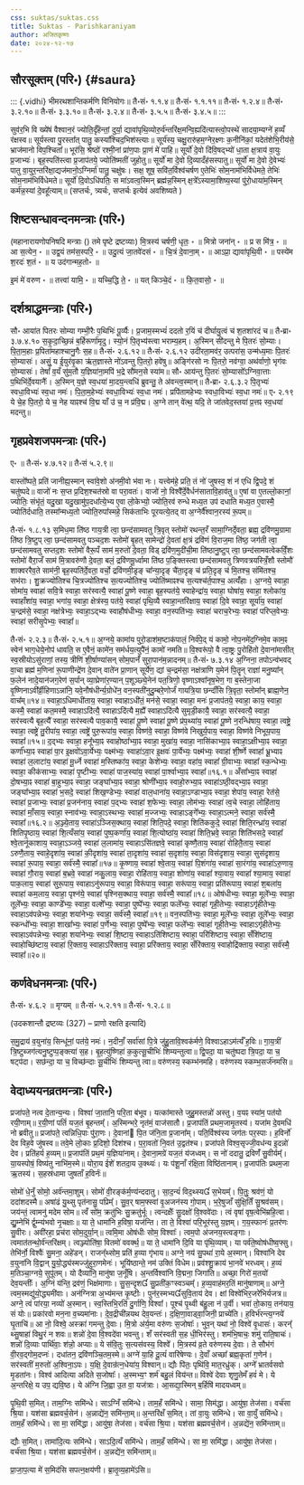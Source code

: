 ```yaml
---
css: suktas/suktas.css
title: Suktas - Parishkaraniyam
author: अजितकृष्णः
date: २०२४-१२-१७
---
```


## सौरसूक्तम् (परि॰) {#saura}

::: {.vidhi}
भीमरथशान्तिकर्मणि विनियोगः॥ तै॰सं॰ १.१.४॥ तै॰सं॰ १.१.११॥ तै॰सं॰ १.२.४॥ तै॰सं॰ ३.२.१०॥ तै॰सं॰ ३.३.१०॥ तै॰सं॰ ३.२.४॥ तै॰सं॰ ३.५.५॥ तै॰सं॰ ३.४.५॥
:::

सुव॑र॒भि वि ख्ये॑षं वैश्वान॒रं ज्योति॒र्दृँह॑न्तां॒ दुर्या॒ द्यावा॑पृथि॒व्योरु॒र्व॑न्तरि॑क्ष॒मन्वि॒ह्यदि॑त्यास्त्वो॒पस्थे॑ सादया॒म्यग्ने॑ ह॒व्यँ र॑क्षस्व॥ 
सूर्यस्त्वा पु॒रस्ता᳚त् पातु॒ कस्या᳚श्चिद॒भिश॑स्त्याः॥ 
सूर्य॑स्य॒ चक्षु॒रारु॑हम॒ग्नेर॒क्ष्णः क॒नीनि॑कां॒ यदेत॑शेभि॒रीय॑से॒ भ्राज॑मानो विप॒श्चिता᳚॥ 
भूर॑सि॒ श्रेष्ठो॑ रश्मी॒नां प्रा॑ण॒पाः प्रा॒णं मे॑ पाहि॥ 
सूर्यो॑ दे॒वो दि॑वि॒षद्भ्यो॑ धा॒ता क्ष॒त्राय॑ वा॒युः प्र॒जाभ्यः॑। 
बृह॒स्पति॑स्त्वा प्र॒जाप॑तये॒ ज्योति॑ष्मतीं जुहोतु॥ 
सूर्यो॑ मा दे॒वो दि॒व्यादँह॑सस्पातु॥ 
सूर्यो॑ मा दे॒वो दे॒वेभ्यः॑ पातु वा॒युर॒न्तरि॑क्षा॒द्यज॑मानो॒ऽग्निर्मा॑ पातु॒ चक्षु॑षः। 
सक्ष॒ शूष॒ सवि॑त॒र्विश्व॑चर्षण ए॒तेभिः॑ सोम॒नाम॑भिर्विधेमते॒ तेभिः॑ सोम॒नाम॑भिर्विधेमते॥ 
सूर्यो॑ दि॒वोऽधि॑पतिः॒ स मा॑ऽवत्व॒स्मिन् ब्रह्म॑न्न॒स्मिन् क्ष॒त्रे᳚ऽस्यामा॒शिष्य॒स्यां पु॑रो॒धाया॑म॒स्मिन् कर्म॑न्न॒स्यां दे॒वहू᳚त्याम्॥
(सप्तर्चः, त्र्यर्चः, सप्तर्चः इत्येवं अवशिष्यते )

## शिष्टसन्धावन्दनमन्त्राः (परि॰)

(महानारायणोपनिषदि मन्त्राः () तमे पृष्टे द्रष्टव्याः)
मि॒त्रस्य॑ चर्षणी॒ धृतः॒ ॰ ॥ 
मित्रो जना॑न् ॰ ॥ 
प्र स मि॑त्र॒ ॰ ॥
आ स॒त्येन॒ ॰ ॥ 
उद्व॒यं तम॑स॒स्परि॒ ॰ ॥ 
उदु॒त्यं जा॒तवे॑दसं ॰ ॥ 
चि॒त्रं दे॒वाना॒म् ॰ ॥ 
आऽप्रा॒ द्यावा॑पृथि॒वी ॰ ॥ 
पस्ये॑म श॒रदः॑ श॒तं ॰ ॥ 
य उद॑गान्मह॒तो॰ ॥ 

इ॒मं मे॑ वरुण ॰ ॥ 
तत्त्वा॑ यामि॒ ॰ ॥ 
यच्चि॒द्धि ते॒ ॰ ॥ 
यत् किञ्चे॒दं ॰ ॥ 
कि॒त॒वासो॒ ॰ ॥ 

## दर्शश्राद्धमन्त्राः (परि॰)

सौ॰
आया॑त पितरः सोम्या गम्भी॒रैः प॒थिभिः॑ पू॒र्व्यैः। 
प्र॒जाम॒स्मभ्यं॑ ददतो र॒यिं च॑ दीर्घायु॒त्वं च॑ श॒तशा॑रदं च॥
तै॰ब्रा॰ ३.७.४.१०
स॒कृ॒दा॒च्छि॒न्नं ब॒र्हिरूर्णा॑मृदु। 
स्यो॒नं पि॒तृभ्य॑स्त्वा भराम्य॒हम्। 
अ॒स्मिन् सी॑दन्तु मे पि॒तरः॑ सो॒म्याः। 
पि॒ता॒म॒हाः प्र॒पिता॑महाश्चानु॒गैः स॒ह॥
तै॰सं॰ २.६.१२॥ 
तै॰सं॰ २.६.१२
उदी॑रता॒मव॑र॒ उत्परा॑स॒ उन्म॑ध्य॒माः पि॒तरः॑ सो॒म्यासः॑। 
असुं॒ य ई॒युर॑वृ॒का ऋ॑त॒ज्ञास्ते नो॑ऽवन्तु पि॒तरो॒ हवे॑षु॥ 
अङ्गि॑रसो नः पि॒तरो॒ नव॑ग्वा॒ अथ॑र्वाणो॒ भृग॑वः सो॒म्यासः॑। 
तेषां᳚ व॒यँ सु॑म॒तौ य॒ज्ञिया॑ना॒मपि॑ भ॒द्रे सौ॑मन॒से स्या॑म॥
सौ॰
आय॑न्तु पि॒तरः॑ सो॒म्यासो᳚ऽग्निवा॒त्ताः प॒थिभि॑र्दे॒वयानैः᳚। 
अ॒स्मिन् य॒ज्ञे स्व॒धया॑ मा॒दय॒न्त्वधि॑ ब्रुवन्तु॒ ते अ॑वन्त्व॒स्मान्॥
तै॰ब्रा॰ २.६.३.२
पि॒तृभ्यः॑ स्वधा॒विभ्यः॑ स्व॒धा नमः॑। 
पि॒ता॒म॒हेभ्यः॑ स्वधा॒विभ्यः॑ स्व॒धा नमः॑। 
प्रपि॑तामहेभ्यः स्वधा॒विभ्यः॑ स्व॒धा नमः॑॥
ए॰ २.१९
ये चे॒ह पि॒तरो॒ ये च॒ नेह याꣴश्च॑ वि॒द्म याँ उ॑ च॒ न प्र॑वि॒द्म। 
अ॒ग्ने तान् वे॑त्थ॒ यदि॒ ते जा॑तवेद॒स्तया॑ प्र॒त्तꣴ स्व॒धया॑ मदन्तु॥

## गृहप्रवेशजपमन्त्राः (परि॰)

ए॰ ॥ 
तै॰सं॰ ४.७.१२॥ 
तै॰सं ५.२.९॥ 

वास्तो᳚ष्पते॒ प्रति॑ जानीह्य॒स्मान् स्वा॑वे॒शो अ॑नमी॒वो भ॑वा नः। 
यत्त्वेम॑हे॒ प्रति॒ तं नो॑ जुषस्व॒ शं न॑ एधि द्वि॒पदे॒ शं चतु॑ष्पदे॥ 
वाजो॑ नः स॒प्त प्र॒दिश॒श्चत॑स्रो वा परा॒वतः॑। 
वाजो॑ नो॒ विश्वै᳚र्दे॒वैर्धन॑सातावि॒हाव॑तु॥ 
ए॒षां वा ए॒तल्लो॒कानां॒ ज्योतिः॒ संभृ॑तं॒ यदु॒खा यदु॒खामु॑प॒दधा᳚त्ये॒भ्य ए॒वा लो॒केभ्यो॒ ज्योति॒रव॑ रुन्धे मध्य॒त उप॑ दधाति मध्य॒त ए॒वास्मै॒ ज्योति॑र्दधाति॒ तस्मा᳚न्मध्य॒तो ज्योति॒रुपा᳚स्महे॒ सिक॑ताभिः पूरयत्ये॒तद् वा अ॒ग्नेर्वै᳚श्वान॒रस्य॑ रू॒पम्॥ 

तै॰सं॰ १.८.१३
स॒मिध॒मा ति॑ष्ठ गाय॒त्री त्वा॒ छन्द॑सामवतु त्रि॒वृत् स्तोमो॑ रथन्त॒रँ सामा॒ग्निर्दे॒वता॒ ब्रह्म॒ द्रवि॑णमु॒ग्रामा ति॑ष्ठ त्रि॒ष्टुप् त्वा॒ छन्द॑सामवतु पञ्चद॒शः स्तोमो॑ बृ॒हत् सामेन्द्रो॑ दे॒वता॑ क्ष॒त्रं द्रवि॑णं वि॒राज॒मा ति॑ष्ठ॒ जग॑ती त्वा॒ छन्द॑सामवतु सप्तद॒शः स्तोमो॑ वैरू॒पँ साम॑ म॒रुतो॑ दे॒वता॒ विड् द्रवि॑ण॒मुदी॑ची॒मा ति॑ष्ठानु॒ष्टुप् त्वा॒ छन्द॑सामवत्वेकविँ॒शः स्तोमो॑ वैरा॒जँ साम॑ मि॒त्रावरु॑णौ दे॒वता॒ बलं॒ द्रवि॑णमू॒र्ध्वामा ति॑ष्ठ प॒ङ्क्तिस्त्वा छन्द॑सामवतु त्रिणवत्रयस्त्रिँ॒शौ स्तोमौ॑ शाक्वररैव॒ते साम॑नी॒ बृह॒स्पति॑र्दे॒वता॒ वर्चो॒ द्रवि॑णमी॒डृङ् चा᳚न्या॒दृङ् चै॑ता॒दृङ् च॑ प्रति॒दृङ् च॑ मि॒तश्च॒ संमि॑तश्च॒ सभ॑राः। 
शु॒क्रज्यो॑तिश्च चि॒त्रज्यो॑तिश्च स॒त्यज्यो॑तिश्च॒ ज्योति॑ष्माꣴश्च स॒त्यश्च॑र्त॒पाश्च॒ अत्यँ॑हाः। 
अ॒ग्नये॒ स्वाहा॒ सोमा॑य॒ स्वाहा॑ सवि॒त्रे स्वाहा॒ सर॑स्वत्यै॒ स्वाहा॑ पू॒ष्णे स्वाहा॒ बृह॒स्पत॑ये॒ स्वाहेन्द्रा॑य॒ स्वाहा॒ घोषा॑य॒ स्वाहा॒ श्लोका॑य॒ स्वाहाँशा॑य॒ स्वाहा॒ भगा॑य॒ स्वाहा॒ क्षेत्र॑स्य॒ पत॑ये॒ स्वाहा॑ पृथि॒व्यै स्वाहा॒न्तरि॑क्षाय॒ स्वाहा॑ दि॒वे स्वाहा॒ सूर्या॑य॒ स्वाहा॑ च॒न्द्रम॑से॒ स्वाहा॒ नक्ष॑त्रेभ्यः॒ स्वाहा॒ऽद्भ्यः स्वाहौष॑धीभ्यः॒ स्वाहा॒ वन॒स्पति॑भ्यः॒ स्वाहा॑ चराच॒रेभ्यः॒ स्वाहा॑ परिप्ल॒वेभ्यः॒ स्वाहा॑ सरीसृ॒पेभ्यः॒ स्वाहा᳚॥ 

तै॰सं॰ २.२.३॥ 
तै॰सं॰ २.५.१॥
अ॒ग्नये॒ कामा॑य पुरो॒डाश॑म॒ष्टाक॑पालं॒ निर्व॑पे॒द् यं कामो॒ नोप॒नमे॑द॒ग्निमे॒व काम॒ꣴ स्वेन॑ भाग॒धेये॒नोप॑ धावति॒ स ए॒वैनं॒ कामे॑न॒ सम॑र्धय॒त्युपै॑नं॒ कामो॑ नमति॥ 
वि॒श्वरू॑पो॒ वै त्वा॒ष्ट्रः पु॒रोहि॑तो दे॒वाना॑मासीत् स्व॒स्रीयोऽसु॑राणां॒ तस्य॒ त्रीणि॑ शी॒र्षाण्या॑सन् सोम॒पानँ॑ सुरा॒पान॑म॒न्नादनम्॥
तै॰सं॰ ७.३.१४
अ॒ग्निना॒ तपोऽन्व॑भवद् वा॒चा ब्रह्म॑ म॒णिना॑ रू॒पाणीन्द्रे॑ण दे॒वान् वाते॑न प्रा॒णान् सूर्ये॑ण॒ द्यां च॒न्द्रम॑सा॒ नक्ष॑त्राणि य॒मेन॑ पि॒तॄन् राज्ञा॑ मनु॒ष्या᳚न् फ॒लेन॑ नादे॒यान॑जग॒रेण॑ स॒र्पान् व्या॒घ्रेणा॑र॒ण्यान् प॒शूञ्छ्ये॒नेन॑ पत॒त्रिणो॒ वृष्णाऽश्वा᳚नृष॒भेण॒ गा ब॒स्तेना॒जा वृ॒ष्णिनाऽवी᳚र्व्री॒हिणाऽन्ना॑नि॒ यवे॒नौष॑धीर्न्य॒ग्रोधे॑न॒ वन॒स्पती॑नुदु॒म्बरे॒णोर्जं॑ गायत्रि॒या छन्दाँ॑सि त्रि॒वृता॒ स्तोमा᳚न् ब्राह्म॒णेन॒ वाच᳚म्॥१४॥
स्वाहा॒ऽधिमाधी॑ताय॒ स्वाहा॒ स्वाहाऽधी॑तं॒ मन॑से॒ स्वाहा॒ स्वाहा॒ मनः॑ प्र॒जाप॑तये॒ स्वाहा॒ काय॒ स्वाहा॒ कस्मै॒ स्वाहा॑ कत॒मस्मै॒ स्वाहाऽदि॑त्यै॒ स्वाहाऽदि॑त्यै म॒ह्यै᳚ स्वाहाऽदि॑त्यै सुमृडी॒कायै॒ स्वाहा॒ सर॑स्वत्यै॒ स्वाहा॒ सर॑स्वत्यै बृह॒त्यै᳚ स्वाहा॒ सर॑स्वत्यै पाव॒कायै॒ स्वाहा॑ पू॒ष्णे स्वाहा॑ पू॒ष्णे प्र॑प॒थ्या॑य॒ स्वाहा॑ पू॒ष्णे न॒रन्धि॑षाय॒ स्वाहा॒ त्वष्ट्रे॒ स्वाहा॒ त्वष्ट्रे॑ तु॒रीपा॑य॒ स्वाहा॒ त्वष्ट्रे॑ पुरु॒रूपा॑य॒ स्वाहा॒ विष्ण॑वे॒ स्वाहा॒ विष्ण॑वे निखुर्य॒पाय॒ स्वाहा॒ विष्ण॑वे निभूय॒पाय॒ स्वाहा᳚॥१५॥
द॒द्भ्यः स्वाहा॒ हनू᳚भ्या॒ꣴ स्वाहोष्ठा᳚भ्या॒ꣴ स्वाहा॒ मुखा॑य॒ स्वाहा॒ नासि॑काभ्या॒ꣴ स्वाहा॒ऽक्षीभ्या॒ꣴ स्वाहा॒ कर्णा᳚भ्या॒ꣴ स्वाहा॑ पा॒र इ॒क्षवो॑ऽवा॒र्येभ्यः॒ पक्ष्म॑भ्यः॒ स्वाहा॑ऽवा॒र इ॒क्षवः॑ पा॒र्येभ्यः॒ पक्ष्म॑भ्यः॒ स्वाहा॑ शी॒र्ष्णे स्वाहा᳚ भ्रू॒भ्याꣴ स्वाहा॑ ल॒लाटा॑य॒ स्वाहा॑ मू॒र्ध्ने स्वाहा॑ म॒स्तिष्का॑य॒ स्वाहा॒ केशे॑भ्यः॒ स्वाहा॒ वहा॑य॒ स्वाहा᳚ ग्री॒वाभ्यः॒ स्वाहा᳚ स्क॒न्धेभ्यः॒ स्वाहा॒ कीक॑साभ्यः॒ स्वाहा॑ पृ॒ष्टीभ्यः॒ स्वाहा॑ पाज॒स्या॑य॒ स्वाहा॑ पा॒र्श्वाभ्या॒ꣴ स्वाहा᳚॥१६.१॥
अँसा᳚भ्या॒ꣴ स्वाहा॑ दो॒षभ्या॒ꣴ स्वाहा॑ बा॒हुभ्या॒ꣴ स्वाहा॒ जङ्घा᳚भ्या॒ꣴ स्वाहा॒ श्रोणी᳚भ्या॒ꣴ स्वाहो॒रुभ्या॒ꣴ स्वाहा॑ऽष्ठी॒वद्भ्या॒ꣴ स्वाहा॒ जङ्घा᳚भ्या॒ꣴ स्वाहा॑ भ॒सदे॒ स्वाहा॑ शिख॒ण्डेभ्यः॒ स्वाहा॑ वाल॒धाना॑य॒ स्वाहा॒ऽण्डाभ्या॒ꣴ स्वाहा॒ शेपा॑य॒ स्वाहा॒ रेत॑से॒ स्वाहा॑ प्र॒जाभ्यः॒ स्वाहा॑ प्र॒जन॑नाय॒ स्वाहा॑ प॒द्भ्यः स्वाहा॑ श॒फेभ्यः॒ स्वाहा॒ लोम॑भ्यः॒ स्वाहा॑ त्व॒चे स्वाहा॒ लोहि॑ताय॒ स्वाहा॑ माँ॒साय॒ स्वाहा॒ स्नाव॑भ्यः॒ स्वाहा॒ऽस्थभ्यः॒ स्वाहा॑ म॒ज्जभ्यः॒ स्वाहाऽङ्गे᳚भ्यः॒ स्वाहा॒ऽत्मने॒ स्वाहा॒ सर्व॑स्मै॒ स्वाहा᳚॥१६.२॥
अ॒ञ्ज्ये॒ताय॒ स्वाहा॑ऽञ्जिस॒क्थाय॒ स्वाहा॑ शिति॒पदे॒ स्वाहा॒ शिति॑ककुदे॒ स्वाहा॑ शिति॒रन्ध्रा॑य॒ स्वाहा॑ शितिपृ॒ष्ठाय॒ स्वाहा॑ शि॒त्यँसा॑य॒ स्वाहा॑ पुष्प॒कर्णा॑य॒ स्वाहा॑ शि॒त्योष्ठा॑य॒ स्वाहा॑ शिति॒भ्रवे॒ स्वाहा॒ शिति॑भसदे॒ स्वाहा᳚ श्वे॒तानू॑काशाय॒ स्वाहा॒ऽञ्जये॒ स्वाहा॑ ल॒लामा॑य॒ स्वाहाऽसि॑तज्ञवे॒ स्वाहा॑ कृष्णै॒ताय॒ स्वाहा॑ रोहितै॒ताय॒ स्वाहा॑ ऽरुणै॒ताय॒ स्वाहे॒दृशा॑य॒ स्वाहा॑ की॒दृशा॑य॒ स्वाहा॑ ता॒दृशा॑य॒ स्वाहा॑ स॒दृशा॑य॒ स्वाहा॒ विस॑दृशाय॒ स्वाहा॒ सुस॑दृशाय॒ स्वाहा॑ रू॒पाय॒ स्वाहा॒ सर्व॑स्मै॒ स्वाहा᳚॥१७॥
कृ॒ष्णाय॒ स्वाहा॑ श्वे॒ताय॒ स्वाहा॑ पि॒शंगा॑य॒ स्वाहा॑ सा॒रंगा॑य॒ स्वाहा॑ऽरु॒णाय॒ स्वाहा॑ गौ॒राय॒ स्वाहा॑ ब॒भ्रवे॒ स्वाहा॑ नकु॒लाय॒ स्वाहा॒ रोहि॑ताय॒ स्वाहा॒ शोणा॑य॒ स्वाहा᳚ श्या॒वाय॒ स्वाहा᳚ श्या॒माय॒ स्वाहा॑ पाक॒लाय॒ स्वाहा॑ सुरू॒पाय॒ स्वाहाऽनु॑रूपाय॒ स्वाहा॒ विरू॑पाय॒ स्वाहा॒ सरू॑पाय॒ स्वाहा॒ प्रति॑रूपाय॒ स्वाहा॑ श॒बला॑य॒ स्वाहा॑ कम॒लाय॒ स्वाहा॒ पृश्न॑ये॒ स्वाहा॑ पृश्निस॒क्थाय॒ स्वाहा॒ सर्व॑स्मै॒ स्वाहा᳚॥१८॥
ओष॑धीभ्यः॒ स्वाहा॒ मूले᳚भ्यः॒ स्वाहा॒ तूले᳚भ्यः॒ स्वाहा॒ काण्डे᳚भ्यः॒ स्वाहा॒ वल्शे᳚भ्यः॒ स्वाहा॒ पुष्पे᳚भ्यः॒ स्वाहा॒ फले᳚भ्यः॒ स्वाहा॑ गृही॒तेभ्यः॒ स्वाहाऽगृ॑हीतेभ्यः॒ स्वाहाऽव॑पन्नेभ्यः॒ स्वाहा॒ शया॑नेभ्यः॒ स्वाहा॒ सर्व॑स्मै॒ स्वाहा᳚॥१९॥
वन॒स्पति॑भ्यः॒ स्वाहा॒ मूले᳚भ्यः॒ स्वाहा॒ तूले᳚भ्यः॒ स्वाहा॒ स्कन्धो᳚भ्यः॒ स्वाहा॒ शाखा᳚भ्यः॒ स्वाहा॑ प॒र्णेभ्यः॒ स्वाहा॒ पुष्पे᳚भ्यः॒ स्वाहा॒ फले᳚भ्यः॒ स्वाहा॑ गृही॒तेभ्यः॒ स्वाहाऽगृ॑हीतेभ्यः॒ स्वाहाऽव॑पन्नेभ्यः॒ स्वाहा॒ शया॑नेभ्यः॒ स्वाहा॑ शि॒ष्टाय॒ स्वाहाऽति॑शिष्टाय॒ स्वाहा॒ परि॑शिष्टाय॒ स्वाहा॒ सँशि॑ष्टाय॒ स्वाहोच्छि॑ष्टाय॒ स्वाहा॑ रि॒क्ताय॒ स्वाहाऽरि॑क्ताय॒ स्वाहा॒ प्ररि॑क्ताय॒ स्वाहा॒ सँरि॑क्ताय॒ स्वाहोद्रि॑क्ताय॒ स्वाहा॒ सर्व॑स्मै॒ स्वाहा᳚॥२०॥ 

## कर्णवेधनमन्त्राः (परि॰)

तै॰सं॰ ४.६.२ ॥ 
मृग्यम् ॥ 
तै॰सं॰ ५.२.११॥ 
तै॰सं॰ १.२.८॥

(उदकशान्तौ द्रष्टव्यः (327) – प्राणो रक्षति इत्यादि)

स॒मु॒द्राय॑ व॒युना॑य॒ सिन्धू॑नां॒ पत॑ये॒ नमः॑। 
न॒दीनाँ॒ सर्वा॑सां पि॒त्रे जु॑हु॒तावि॒श्वक॑र्मणे॒ विश्वाऽहाऽम॑र्त्यँ ह॒विः॥ 
गा॒य॒त्रीं त्रि॒ष्टुब्जग॑त्यनु॒ष्टुप्प॒ङ्क्त्या॑ स॒ह। 
बृ॒ह॒त्यु॑ष्णिहा॑ क॒कुत्सू॒चीभिः॑ शिम्यन्तुत्वा॥ 
द्वि॒पदा॒ या चतु॑ष्पदा त्रि॒पदा॒ या च॒ षट्प॑दा। 
सछ॑न्दा॒ या च॒ विच्छ॑न्दाः सू॒चीभिः॑ शिम्यन्तु त्वा॥ 
वरु॑णस्य॒ स्कम्भ॑नमहि। 
वरु॑णस्य स्कम्भ॒सर्ज॑नमसि॥

## वेदाध्ययनव्रतमन्त्राः (परि॰)

प्रजा॑पते॒ नत्व दे॒तान्य॒न्यः। 
विश्वा॑ जा॒तानि॒ परि॒ता ब॑भूव। 
यत्का॑मास्ते जुहु॒मस्तन्नो॑ अस्तु। 
व॒यꣴ स्या॑म॒ पत॑यो रयी॒णाम्॥ 
र॒यी॒णां पतिं॑ यज॒तं बृ॒हन्तम्᳚। 
अ॒स्मिन्भरे॒ नृत॑मं॒ वाज॑सातौ। 
प्र॒जाप॑तिं प्रथम॒जामृ॒तस्य॑। 
यजा॑म दे॒वमधि॑ नो ब्रवीतु॥ 
प्रजा॑पते॒ त्वन्निधि॒पाः पु॑रा॒णः। 
दे॒वानां पि॒त ज॑नि॒ता प्र॒जाना᳚म्। 
पति॒र्विश्व॑स्य जग॑तः पर॒स्पाः। 
ह॒विर्नो॑ देव विह॒वे जु॑षस्व॥ 
तवे॒मे लो॒काः प्र॒दिशो॒ दिश॑श्च। 
प॒रा॒वतो॑ नि॒वत॑ उ॒द्वत॑श्च। 
प्रजा॑पते विश्व॒सृज्जी॒वध॑न्य इ॒दन्नो॑ देव। 
प्रति॑हर्य ह॒व्यम्॥ 
प्र॒जाप॑तिं प्रथ॒मं य॒ज्ञिया॑नाम्। 
दे॒वाना॒मग्रे॑ यज॒तं य॑जध्वम्। 
स नो॑ ददातु॒ द्रविणँ॑ सु॒वीर्यम्᳚। 
या॒यस्पोषं॒ विष्य॑तु नाभि॑म॒स्मे॥ 
योरा॒य ईशे॑ शतदा॒य उ॒क्थ्यः॑। 
यः प॑शू॒नाँ र॑क्षि॒ता विष्ठि॑तानाम्। 
प्र॒जाप॑तिः प्रथम॒जा ऋ॒तस्य॑। 
स॒हस्र॑धामा जुषताँ ह॒विर्नः॑॥ 

सोमो॑ धे॒नुँ सोमो॒ अर्व॑न्तमा॒शुम्। 
सोमो॑ वी॒रङ्क॑र्म॒ण्य॑न्ददातु। 
सा॒द॒न्यं॑ विद॒थ्स्य स॒भेयम्᳚। 
पि॒तुः॒ श्रव॑णं॒ यो ददा॑शदस्मै॥ 
अषा॑ढं यु॒थ्सु पृत॑नासु॒ पप्रिम्᳚। 
सु॒व॒र् षाम॒फ्स्वां वृ॒अजन॑स्य गो॒पाम्। 
भ॒रे॒षुजाँ सु॑क्षि॒तिँ सु॒श्रव॑सम्। 
जय॑न्तं॒ त्वामनु॑ मदेम सोम॥ 
त्वँ सो॑म॒ क्रतु॑भिः सु॒क्रतु॑र्भूः। 
त्वन्दक्षैः᳚ सु॒दक्षो॑ वि॒श्ववे॑दाः। 
त्वं वृषा॑ वृष॒त्वेभि॑म्रहि॒त्वा। 
द्यु॒म्नेभि॑ र्द्वुम्न्य॑भवो नृ॒चक्षाः॥ 
या ते॒ धामा॑नि ह॒विषा॒ यज॑न्ति। 
ता ते॒ विश्वा॑ परि॒भूर॑स्तु य॒ज्ञम्। 
ग॒य॒स्फानः॑ प्र॒तर॑णः सु॒वीरः। 
अवी॑रहा॒ प्रच॑रा सोम॒दुर्या॒न्॥ 
त्वमि॒मा ओष॑धीः सोम॒ विश्वाः᳚। 
त्वम॒पो अ॑जनय॒स्त्वङ्गाः। 
त्वमात॑तन्थो॒र्व॑न्तरि॑क्षम्। 
त्वञ्ज्योति॑षा॒ वितमो॑ ववर्क्थ॒॥ 
या ते॒ धामा॑नि दि॒वि या पृ॑थि॒व्याम्। 
या पर्व॑ते॒ष्वोष॑धीष्व॒फ्सु। 
तेभि॑र्नो॒ विश्वैः॑ सु॒मना॒ अहे॑डन्। 
राजन्᳚थ्सोम॒ प्रति॑ ह॒व्या गृ॑भाय॥
अग्ने॒ नय॑ सु॒पथा॑ रा॒ये अ॒स्मान्। 
विश्वा॑नि देव व॒युना॑नि वि॒द्वान् यु॒यो॒द्ध्य॑स्मज्जु॑हुरा॒णमेनः॑। 
भूयि॑ष्ठान्ते॒ नम॑ उक्तिं विधेम॥ 
प्रव॑श्शु॒क्राय॑ भा॒नवे॑ भरध्वम्। 
ह॒व्यं म॒तिञ्चा॒ग्नये॒ सुपू॑तम्। 
यो दैव्या॑नि॒ मानु॑षा ज॒नूँषि। 
अ॒न्तर्विश्वा॑नि वि॒द्मना॒ जिगा॑ति॥ 
अच्छा॒ गिरो॑ म॒तयो॑ देव॒यन्तीः᳚। 
अ॒ग्निं य॑न्ति॒ द्रव॑णं॒ भिक्ष॑माणाः। 
सु॒स॒न्दृश सु॒प्रती॑क॒ꣳस्वञ्चम्᳚। 
ह॒व्य॒वाह॑मर॒तिं मानु॑षाणाम्॥ 
अग्ने॒ त्वम॒स्मद्यु॑यो॒द्ध्यमी॑वाः। 
अन॑ग्नित्रा अ॒भ्य॑मन्त कृ॒ष्टीः। 
पुन॑र॒स्मभ्यसुवि॒ताय॑ देव। 
क्षां विश्वे॑भिर॒जरे॑भिर्यजत्र॥ 
अग्ने॒ त्वं पा॑रया॒ नव्यो॑ अ॒स्मान्। 
स्व॒स्तिभि॒रति॑ दु॒र्गाणि॒ विश्वा᳚। 
पूश्च॑ पृ॒थ्वी ब॑हु॒ला न॑ उ॒र्वी। 
भवा॑ तो॒काय॒ तन॑याय॒ सं योः॥ 
प्रका॑रवो मन॒ना व॒च्यमा॑नाः। 
दे॒व॒द्रीची॑न्नयथ देव॒यन्तः॑। 
द॒क्षि॒णा॒वाड्वा॒जिनी॒ प्राच्ये॑ति। 
ह॒विर्भ॑रन्त्य॒ग्नये॑ घृ॒ताचि॑॥
आ नो॒ विश्वे॒ अस्क्रा॑ गमन्तु दे॒वाः। 
मि॒त्रो अ॑र्य॒मा वरु॑णः स॒जोषाः᳚। 
भुव॒न् यथा॑ नो॒ विश्वे॑ वृ॒धासः॑। 
करन्᳚ थ्सु॒षाहा॑ विथु॒रं न शवः॥ 
शन्नो॑ दे॒वा वि॒श्वदे॑वा भवन्तु। 
शँ सर॑स्वती स॒ह धी॒भिर॑स्तु। 
शम॑भि॒षाचः॒ शमु॑ राति॒षाचः॑। 
शन्नो॑ दि॒व्याः पार्थि॑वाः॒ श॑न्नो॒ अप्याः॥ 
ये स॑वि॒तुः स॒त्यस॑वस्य॒ विश्वे᳚। 
मि॒त्रस्य॑ व्र॒ते वरु॑णस्य दे॒वाः। 
ते सौभ॑गं वी॒रव॒द्गोम॒दप्नः॑। 
दधा॑तन॒ द्रवि॑णञ्चि॒तम॒स्मे॥ 
अग्ने॑ या॒हि दू॒त्यं॑ वारि॑षेण्यः। 
दे॒वाँ अच्छा᳚ ब्रह्म॒कृता॑ ग॒णेन॑। 
सर॑स्वतीं म॒रुतो॑ अ॒श्विना॒ऽपः। 
य॒क्षि॒ दे॒वान्र॑त्न॒धेया॑य॒ विश्वान्॥ 
द्यौः पि॑तः॒ पृथि॑वि॒ मात॒रध्रु॑क्। 
अग्ने᳚ भ्रातर्वसवो मृ॒डता॑नः। 
विश्व॑ आदित्या अदिते स॒जोषाः᳚। 
अ॒स्मभ्य॒ꣳ शर्म॑ बहु॒लं विय॑न्त॥ 
विश्वे॑ देवाः शृणु॒तेमँ हवं॑ मे। 
ये अ॒न्तरिक्षे॒ य उप॒ द्यवि॒ष्ठ। 
ये अ॑ग्नि जि॒ह्वा उ॒त वा॒ यज॑त्राः। 
आ॒सद्या॒स्मिन् ब॒र्हिषि॑ मादयध्वम्॥ 

पृ॒थि॒वी स॒मित्। 
ताम॒ग्निः समि॑न्धे। 
साऽग्निँ समि॑न्धे। 
ताम॒हँ समि॑न्धे। 
सामा॒ सिम॑द्धा। 
आयु॑षा॒ तेज॑सा। 
वर्च॑सा श्रि॒या। 
यश॑सा ब्रह्मवर्च॒सेन॑। 
अ॒न्नाद्ये॑न॒ समि॑न्ता॒म्॥
अ॒न्तरि॑क्षँ स॒मित्। 
तां वा॒युः समि॑न्धे। 
सा वा॒युँ समि॑न्धे। 
ताम॒हँ समि॑न्धे। 
सा मा॒ समि॑द्धा। 
आयु॑षा॒ तेज॑सा। 
वर्च॑सा श्रि॒या। 
यश॑सा ब्रह्मवर्च॒सेन॑। 
अ॒न्नद्ये॑न॒ समि॑न्ताम्॥ 

द्यौः स॒मित्। 
तामा॑दि॒त्यः समि॑न्धे। 
साऽदि॒त्यँ समि॑न्धे। 
ताम॒हँ समि॑न्धे। 
सा मा॒ समि॑द्धा। 
आयु॑षा॒ तेज॑सा। 
वर्च॑सा श्रि॒या। 
यश॑सा ब्रह्मवर्च॒सेन॑। 
अ॒न्नद्ये॑न॒ समि॑न्ताम्॥ 

प्रा॒जा॒प॒त्या मे॑ स॒मिद॑सि सपत्न॒क्षय॑णी। 
ब्रा॒तृ॒व्य॒हामे॑ऽसि॥